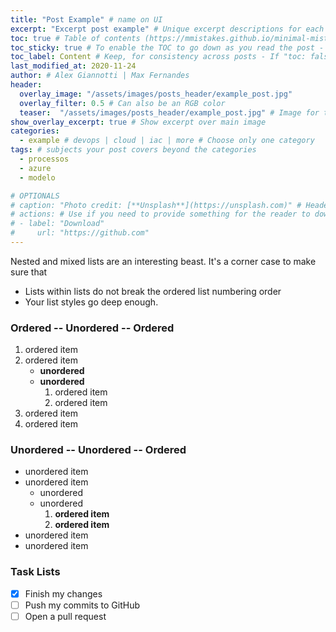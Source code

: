 ```yaml
---
title: "Post Example" # name on UI
excerpt: "Excerpt post example" # Unique excerpt descriptions for each post for improved SEO and archive listings.
toc: true # Table of contents (https://mmistakes.github.io/minimal-mistakes/docs/layouts/#table-of-contents) - Can be "false" if you don't need one
toc_sticky: true # To enable the TOC to go down as you read the post - If "toc: false" you don't need this
toc_label: Content # Keep, for consistency across posts - If "toc: false" you don't need this
last_modified_at: 2020-11-24
author: # Alex Giannotti | Max Fernandes
header:
  overlay_image: "/assets/images/posts_header/example_post.jpg"
  overlay_filter: 0.5 # Can also be an RGB color
  teaser:  "/assets/images/posts_header/example_post.jpg" # Image for tumbnail - Should be the same as the "overlay_image"
show_overlay_excerpt: true # Show excerpt over main image
categories:
  - example # devops | cloud | iac | more # Choose only one category
tags: # subjects your post covers beyond the categories
  - processos
  - azure
  - modelo

# OPTIONALS
# caption: "Photo credit: [**Unsplash**](https://unsplash.com)" # Header image credits
# actions: # Use if you need to provide something for the reader to download
# - label: "Download"
#     url: "https://github.com"
---
```


Nested and mixed lists are an interesting beast. It's a corner case to make sure that

* Lists within lists do not break the ordered list numbering order
* Your list styles go deep enough.

### Ordered -- Unordered -- Ordered

1. ordered item
2. ordered item
   * **unordered**
   * **unordered**
     1. ordered item
     2. ordered item
3. ordered item
4. ordered item

### Unordered -- Unordered -- Ordered

* unordered item
* unordered item
  * unordered
  * unordered
    1. **ordered item**
    2. **ordered item**
* unordered item
* unordered item

### Task Lists

* [x] Finish my changes
* [ ] Push my commits to GitHub
* [ ] Open a pull request
